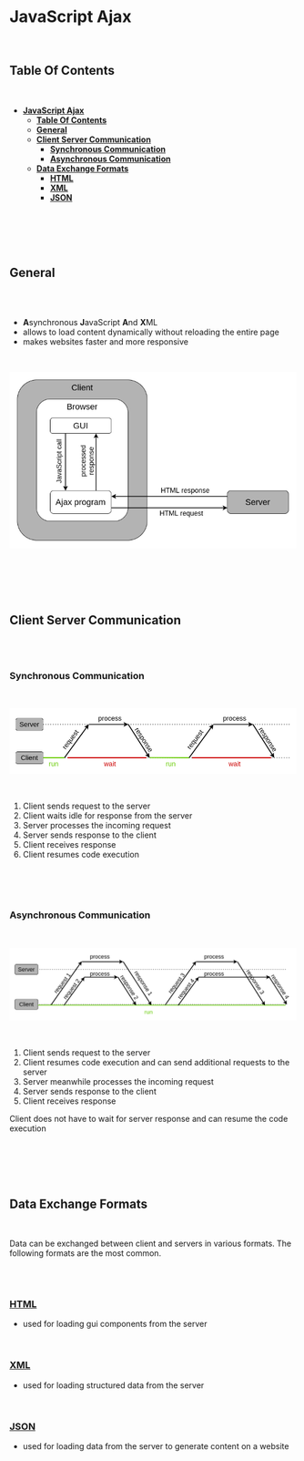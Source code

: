# **JavaScript Ajax**

<br>

## **Table Of Contents**
<br>

- [**JavaScript Ajax**](#javascript-ajax)
  - [**Table Of Contents**](#table-of-contents)
  - [**General**](#general)
  - [**Client Server Communication**](#client-server-communication)
    - [**Synchronous Communication**](#synchronous-communication)
    - [**Asynchronous Communication**](#asynchronous-communication)
  - [**Data Exchange Formats**](#data-exchange-formats)
    - [**HTML**](#html)
    - [**XML**](#xml)
    - [**JSON**](#json)

<br>
<br>
<br>
<br>

## **General**
<br>
<br>

* **A**synchronous **J**avaScript **A**nd **X**ML
* allows to load content dynamically without reloading the entire page
* makes websites faster and more responsive

<br>

![Ajax](./pictures/ajax.png)

<br>
<br>
<br>
<br>

## **Client Server Communication**
<br>
<br>


### **Synchronous Communication**
<br>

![Synchronous Communication](./pictures/synchronousCommunication.png)

<br>

1. Client sends request to the server
2. Client waits idle for response from the server
3. Server processes the incoming request
4. Server sends response to the client
5. Client receives response
6. Client resumes code execution

<br>
<br>
<br>

### **Asynchronous Communication**
<br>

![Asynchronous Communication](./pictures/asynchronousCommunication.png)

<br>

1. Client sends request to the server
2. Client resumes code execution and can send additional requests to the server
3. Server meanwhile processes the incoming request
4. Server sends response to the client
5. Client receives response

Client does not have to wait for server response and can resume the code execution

<br>
<br>
<br>
<br>

<!-- 

use cases:
    - auto completion for user input
    - pagination
    - newsticker
    - editable ui components

-->

## **Data Exchange Formats**
<br>

Data can be exchanged between client and servers in various formats. The following formats are the most common.

<br>
<br>

### [**HTML**](../Frontend/html/html_basics.md)

* used for loading gui components from the server

<br>

### [**XML**](../../../FileFormats/xml/xml_basics.md)

* used for loading structured data from the server

<br>

### [**JSON**](../../../FileFormats/json/json_basics.md)

* used for loading data from the server to generate content on a website